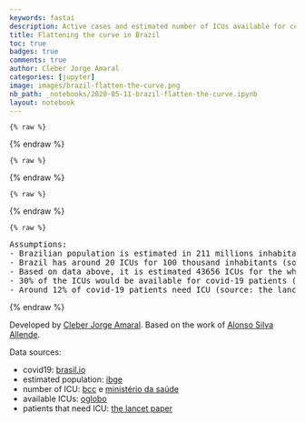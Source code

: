 ```yaml
---
keywords: fastai
description: Active cases and estimated number of ICUs available for covid-19 patients
title: Flattening the curve in Brazil 
toc: true
badges: true
comments: true
author: Cleber Jorge Amaral
categories: [jupyter]
image: images/brazil-flatten-the-curve.png
nb_path: _notebooks/2020-05-11-brazil-flatten-the-curve.ipynb
layout: notebook
---
```


<!--
#################################################
### THIS FILE WAS AUTOGENERATED! DO NOT EDIT! ###
#################################################
# file to edit: _notebooks/2020-05-11-brazil-flatten-the-curve.ipynb
-->

<div class="container" id="notebook-container">
        
    {% raw %}
    
<div class="cell border-box-sizing code_cell rendered">

</div>
    {% endraw %}

    {% raw %}
    
<div class="cell border-box-sizing code_cell rendered">

<div class="output_wrapper">
<div class="output">

<div class="output_area">


<div class="output_html rendered_html output_subarea output_execute_result">

<div id="altair-viz-e65268a91a5944dc9ec24be7d64e38a2"></div>
<script type="text/javascript">
  (function(spec, embedOpt){
    let outputDiv = document.currentScript.previousElementSibling;
    if (outputDiv.id !== "altair-viz-e65268a91a5944dc9ec24be7d64e38a2") {
      outputDiv = document.getElementById("altair-viz-e65268a91a5944dc9ec24be7d64e38a2");
    }
    const paths = {
      "vega": "https://cdn.jsdelivr.net/npm//vega@5?noext",
      "vega-lib": "https://cdn.jsdelivr.net/npm//vega-lib?noext",
      "vega-lite": "https://cdn.jsdelivr.net/npm//vega-lite@4.8.1?noext",
      "vega-embed": "https://cdn.jsdelivr.net/npm//vega-embed@6?noext",
    };

    function loadScript(lib) {
      return new Promise(function(resolve, reject) {
        var s = document.createElement('script');
        s.src = paths[lib];
        s.async = true;
        s.onload = () => resolve(paths[lib]);
        s.onerror = () => reject(`Error loading script: ${paths[lib]}`);
        document.getElementsByTagName("head")[0].appendChild(s);
      });
    }

    function showError(err) {
      outputDiv.innerHTML = `<div class="error" style="color:red;">${err}</div>`;
      throw err;
    }

    function displayChart(vegaEmbed) {
      vegaEmbed(outputDiv, spec, embedOpt)
        .catch(err => showError(`Javascript Error: ${err.message}<br>This usually means there's a typo in your chart specification. See the javascript console for the full traceback.`));
    }

    if(typeof define === "function" && define.amd) {
      requirejs.config({paths});
      require(["vega-embed"], displayChart, err => showError(`Error loading script: ${err.message}`));
    } else if (typeof vegaEmbed === "function") {
      displayChart(vegaEmbed);
    } else {
      loadScript("vega")
        .then(() => loadScript("vega-lite"))
        .then(() => loadScript("vega-embed"))
        .catch(showError)
        .then(() => displayChart(vegaEmbed));
    }
  })({"config": {"view": {"continuousWidth": 400, "continuousHeight": 300}}, "hconcat": [{"layer": [{"data": {"name": "data-b95d6ce528edae6dd454453d0fdacaf4"}, "mark": "bar", "encoding": {"color": {"condition": {"type": "nominal", "field": "Patients", "legend": null, "scale": {"reverse": false, "scheme": "tableau20"}, "selection": "selector001"}, "value": "#ffbf79"}, "order": {"type": "nominal", "field": "Patients", "sort": "descending"}, "tooltip": [{"type": "nominal", "field": "Date"}, {"type": "nominal", "field": "Patients"}], "x": {"type": "ordinal", "axis": {"title": "Date"}, "field": "Date"}, "y": {"type": "quantitative", "axis": {"title": "12% of the Active Cases"}, "field": "Active Cases"}}, "height": 400, "selection": {"selector001": {"type": "multi", "fields": ["Patients"], "on": "mouseover"}}, "title": ["Flatten the curve - only active cases that should need ICU", "*see assumptions"], "width": 600}, {"data": {"name": "data-34d9b806eba4af7cf55b2faaa85e55a5"}, "mark": {"type": "rule", "color": "#e42726", "strokeWidth": 2}, "encoding": {"y": {"type": "quantitative", "field": "y"}}}, {"data": {"name": "data-34d9b806eba4af7cf55b2faaa85e55a5"}, "mark": {"type": "text", "align": "left", "color": "#e42726", "dy": 10, "strokeWidth": 1, "x": 5}, "encoding": {"text": {"value": "ICUs for COVID19 patients: 13097"}, "y": {"type": "quantitative", "field": "y"}}}]}, {"data": {"name": "data-b95d6ce528edae6dd454453d0fdacaf4"}, "mark": "point", "encoding": {"color": {"condition": {"type": "nominal", "field": "Patients", "legend": null, "scale": {"reverse": false, "scheme": "tableau20"}, "selection": "selector001"}, "value": "#ffbf79"}, "y": {"type": "nominal", "axis": {"orient": "right"}, "field": "Patients"}}}], "$schema": "https://vega.github.io/schema/vega-lite/v4.8.1.json", "datasets": {"data-b95d6ce528edae6dd454453d0fdacaf4": [{"State": "actives", "Date": "01/22/20", "Active Cases": 0.0, "Patients": "Need ICU"}, {"State": "actives", "Date": "01/23/20", "Active Cases": 0.0, "Patients": "Need ICU"}, {"State": "actives", "Date": "01/24/20", "Active Cases": 0.0, "Patients": "Need ICU"}, {"State": "actives", "Date": "01/25/20", "Active Cases": 0.0, "Patients": "Need ICU"}, {"State": "actives", "Date": "01/26/20", "Active Cases": 0.0, "Patients": "Need ICU"}, {"State": "actives", "Date": "01/27/20", "Active Cases": 0.0, "Patients": "Need ICU"}, {"State": "actives", "Date": "01/28/20", "Active Cases": 0.0, "Patients": "Need ICU"}, {"State": "actives", "Date": "01/29/20", "Active Cases": 0.0, "Patients": "Need ICU"}, {"State": "actives", "Date": "01/30/20", "Active Cases": 0.0, "Patients": "Need ICU"}, {"State": "actives", "Date": "01/31/20", "Active Cases": 0.0, "Patients": "Need ICU"}, {"State": "actives", "Date": "02/01/20", "Active Cases": 0.0, "Patients": "Need ICU"}, {"State": "actives", "Date": "02/02/20", "Active Cases": 0.0, "Patients": "Need ICU"}, {"State": "actives", "Date": "02/03/20", "Active Cases": 0.0, "Patients": "Need ICU"}, {"State": "actives", "Date": "02/04/20", "Active Cases": 0.0, "Patients": "Need ICU"}, {"State": "actives", "Date": "02/05/20", "Active Cases": 0.0, "Patients": "Need ICU"}, {"State": "actives", "Date": "02/06/20", "Active Cases": 0.0, "Patients": "Need ICU"}, {"State": "actives", "Date": "02/07/20", "Active Cases": 0.0, "Patients": "Need ICU"}, {"State": "actives", "Date": "02/08/20", "Active Cases": 0.0, "Patients": "Need ICU"}, {"State": "actives", "Date": "02/09/20", "Active Cases": 0.0, "Patients": "Need ICU"}, {"State": "actives", "Date": "02/10/20", "Active Cases": 0.0, "Patients": "Need ICU"}, {"State": "actives", "Date": "02/11/20", "Active Cases": 0.0, "Patients": "Need ICU"}, {"State": "actives", "Date": "02/12/20", "Active Cases": 0.0, "Patients": "Need ICU"}, {"State": "actives", "Date": "02/13/20", "Active Cases": 0.0, "Patients": "Need ICU"}, {"State": "actives", "Date": "02/14/20", "Active Cases": 0.0, "Patients": "Need ICU"}, {"State": "actives", "Date": "02/15/20", "Active Cases": 0.0, "Patients": "Need ICU"}, {"State": "actives", "Date": "02/16/20", "Active Cases": 0.0, "Patients": "Need ICU"}, {"State": "actives", "Date": "02/17/20", "Active Cases": 0.0, "Patients": "Need ICU"}, {"State": "actives", "Date": "02/18/20", "Active Cases": 0.0, "Patients": "Need ICU"}, {"State": "actives", "Date": "02/19/20", "Active Cases": 0.0, "Patients": "Need ICU"}, {"State": "actives", "Date": "02/20/20", "Active Cases": 0.0, "Patients": "Need ICU"}, {"State": "actives", "Date": "02/21/20", "Active Cases": 0.0, "Patients": "Need ICU"}, {"State": "actives", "Date": "02/22/20", "Active Cases": 0.0, "Patients": "Need ICU"}, {"State": "actives", "Date": "02/23/20", "Active Cases": 0.0, "Patients": "Need ICU"}, {"State": "actives", "Date": "02/24/20", "Active Cases": 0.0, "Patients": "Need ICU"}, {"State": "actives", "Date": "02/25/20", "Active Cases": 0.0, "Patients": "Need ICU"}, {"State": "actives", "Date": "02/26/20", "Active Cases": 0.0, "Patients": "Need ICU"}, {"State": "actives", "Date": "02/27/20", "Active Cases": 0.0, "Patients": "Need ICU"}, {"State": "actives", "Date": "02/28/20", "Active Cases": 0.0, "Patients": "Need ICU"}, {"State": "actives", "Date": "02/29/20", "Active Cases": 0.0, "Patients": "Need ICU"}, {"State": "actives", "Date": "03/01/20", "Active Cases": 0.0, "Patients": "Need ICU"}, {"State": "actives", "Date": "03/02/20", "Active Cases": 0.0, "Patients": "Need ICU"}, {"State": "actives", "Date": "03/03/20", "Active Cases": 0.0, "Patients": "Need ICU"}, {"State": "actives", "Date": "03/04/20", "Active Cases": 0.0, "Patients": "Need ICU"}, {"State": "actives", "Date": "03/05/20", "Active Cases": 0.0, "Patients": "Need ICU"}, {"State": "actives", "Date": "03/06/20", "Active Cases": 2.0, "Patients": "Need ICU"}, {"State": "actives", "Date": "03/07/20", "Active Cases": 2.0, "Patients": "Need ICU"}, {"State": "actives", "Date": "03/08/20", "Active Cases": 2.0, "Patients": "Need ICU"}, {"State": "actives", "Date": "03/09/20", "Active Cases": 3.0, "Patients": "Need ICU"}, {"State": "actives", "Date": "03/10/20", "Active Cases": 4.0, "Patients": "Need ICU"}, {"State": "actives", "Date": "03/11/20", "Active Cases": 5.0, "Patients": "Need ICU"}, {"State": "actives", "Date": "03/12/20", "Active Cases": 6.0, "Patients": "Need ICU"}, {"State": "actives", "Date": "03/13/20", "Active Cases": 18.0, "Patients": "Need ICU"}, {"State": "actives", "Date": "03/14/20", "Active Cases": 18.0, "Patients": "Need ICU"}, {"State": "actives", "Date": "03/15/20", "Active Cases": 19.0, "Patients": "Need ICU"}, {"State": "actives", "Date": "03/16/20", "Active Cases": 24.0, "Patients": "Need ICU"}, {"State": "actives", "Date": "03/17/20", "Active Cases": 38.0, "Patients": "Need ICU"}, {"State": "actives", "Date": "03/18/20", "Active Cases": 44.0, "Patients": "Need ICU"}, {"State": "actives", "Date": "03/19/20", "Active Cases": 74.0, "Patients": "Need ICU"}, {"State": "actives", "Date": "03/20/20", "Active Cases": 94.0, "Patients": "Need ICU"}, {"State": "actives", "Date": "03/21/20", "Active Cases": 120.0, "Patients": "Need ICU"}, {"State": "actives", "Date": "03/22/20", "Active Cases": 182.0, "Patients": "Need ICU"}, {"State": "actives", "Date": "03/23/20", "Active Cases": 227.0, "Patients": "Need ICU"}, {"State": "actives", "Date": "03/24/20", "Active Cases": 264.0, "Patients": "Need ICU"}, {"State": "actives", "Date": "03/25/20", "Active Cases": 299.0, "Patients": "Need ICU"}, {"State": "actives", "Date": "03/26/20", "Active Cases": 348.0, "Patients": "Need ICU"}, {"State": "actives", "Date": "03/27/20", "Active Cases": 398.0, "Patients": "Need ICU"}, {"State": "actives", "Date": "03/28/20", "Active Cases": 454.0, "Patients": "Need ICU"}, {"State": "actives", "Date": "03/29/20", "Active Cases": 494.0, "Patients": "Need ICU"}, {"State": "actives", "Date": "03/30/20", "Active Cases": 516.0, "Patients": "Need ICU"}, {"State": "actives", "Date": "03/31/20", "Active Cases": 647.0, "Patients": "Need ICU"}, {"State": "actives", "Date": "04/01/20", "Active Cases": 776.0, "Patients": "Need ICU"}, {"State": "actives", "Date": "04/02/20", "Active Cases": 911.0, "Patients": "Need ICU"}, {"State": "actives", "Date": "04/03/20", "Active Cases": 1028.0, "Patients": "Need ICU"}, {"State": "actives", "Date": "04/04/20", "Active Cases": 1175.0, "Patients": "Need ICU"}, {"State": "actives", "Date": "04/05/20", "Active Cases": 1262.0, "Patients": "Need ICU"}, {"State": "actives", "Date": "04/06/20", "Active Cases": 1376.0, "Patients": "Need ICU"}, {"State": "actives", "Date": "04/07/20", "Active Cases": 1587.0, "Patients": "Need ICU"}, {"State": "actives", "Date": "04/08/20", "Active Cases": 1827.0, "Patients": "Need ICU"}, {"State": "actives", "Date": "04/09/20", "Active Cases": 2036.0, "Patients": "Need ICU"}, {"State": "actives", "Date": "04/10/20", "Active Cases": 2209.0, "Patients": "Need ICU"}, {"State": "actives", "Date": "04/11/20", "Active Cases": 2332.0, "Patients": "Need ICU"}, {"State": "actives", "Date": "04/12/20", "Active Cases": 2496.0, "Patients": "Need ICU"}, {"State": "actives", "Date": "04/13/20", "Active Cases": 2631.0, "Patients": "Need ICU"}, {"State": "actives", "Date": "04/14/20", "Active Cases": 2482.0, "Patients": "Need ICU"}, {"State": "actives", "Date": "04/15/20", "Active Cases": 1507.0, "Patients": "Need ICU"}, {"State": "actives", "Date": "04/16/20", "Active Cases": 1737.0, "Patients": "Need ICU"}, {"State": "actives", "Date": "04/17/20", "Active Cases": 2102.0, "Patients": "Need ICU"}, {"State": "actives", "Date": "04/18/20", "Active Cases": 2433.0, "Patients": "Need ICU"}, {"State": "actives", "Date": "04/19/20", "Active Cases": 1687.0, "Patients": "Need ICU"}, {"State": "actives", "Date": "04/20/20", "Active Cases": 1923.0, "Patients": "Need ICU"}, {"State": "actives", "Date": "04/21/20", "Active Cases": 2082.0, "Patients": "Need ICU"}, {"State": "actives", "Date": "04/22/20", "Active Cases": 2104.0, "Patients": "Need ICU"}, {"State": "actives", "Date": "04/23/20", "Active Cases": 2416.0, "Patients": "Need ICU"}, {"State": "actives", "Date": "04/24/20", "Active Cases": 2722.0, "Patients": "Need ICU"}, {"State": "actives", "Date": "04/25/20", "Active Cases": 3133.0, "Patients": "Need ICU"}, {"State": "actives", "Date": "04/26/20", "Active Cases": 3439.0, "Patients": "Need ICU"}, {"State": "actives", "Date": "04/27/20", "Active Cases": 3804.0, "Patients": "Need ICU"}, {"State": "actives", "Date": "04/28/20", "Active Cases": 4273.0, "Patients": "Need ICU"}, {"State": "actives", "Date": "04/29/20", "Active Cases": 4805.0, "Patients": "Need ICU"}, {"State": "actives", "Date": "04/30/20", "Active Cases": 5430.0, "Patients": "Need ICU"}, {"State": "actives", "Date": "05/01/20", "Active Cases": 5730.0, "Patients": "Need ICU"}, {"State": "actives", "Date": "05/02/20", "Active Cases": 5928.0, "Patients": "Need ICU"}, {"State": "actives", "Date": "05/03/20", "Active Cases": 6214.0, "Patients": "Need ICU"}, {"State": "actives", "Date": "05/04/20", "Active Cases": 6653.0, "Patients": "Need ICU"}, {"State": "actives", "Date": "05/05/20", "Active Cases": 7116.0, "Patients": "Need ICU"}, {"State": "actives", "Date": "05/06/20", "Active Cases": 7998.0, "Patients": "Need ICU"}, {"State": "actives", "Date": "05/07/20", "Active Cases": 8548.0, "Patients": "Need ICU"}, {"State": "actives", "Date": "05/08/20", "Active Cases": 9310.0, "Patients": "Need ICU"}, {"State": "actives", "Date": "05/09/20", "Active Cases": 10046.0, "Patients": "Need ICU"}, {"State": "actives", "Date": "05/10/20", "Active Cases": 10394.0, "Patients": "Need ICU"}], "data-34d9b806eba4af7cf55b2faaa85e55a5": [{"y": 13096.8}]}}, {"mode": "vega-lite"});
</script>
</div>

</div>

</div>
</div>

</div>
    {% endraw %}

    {% raw %}
    
<div class="cell border-box-sizing code_cell rendered">

<div class="output_wrapper">
<div class="output">

<div class="output_area">


<div class="output_html rendered_html output_subarea output_execute_result">

<div id="altair-viz-b2618f165d2948c49acdda30d6b4804d"></div>
<script type="text/javascript">
  (function(spec, embedOpt){
    let outputDiv = document.currentScript.previousElementSibling;
    if (outputDiv.id !== "altair-viz-b2618f165d2948c49acdda30d6b4804d") {
      outputDiv = document.getElementById("altair-viz-b2618f165d2948c49acdda30d6b4804d");
    }
    const paths = {
      "vega": "https://cdn.jsdelivr.net/npm//vega@5?noext",
      "vega-lib": "https://cdn.jsdelivr.net/npm//vega-lib?noext",
      "vega-lite": "https://cdn.jsdelivr.net/npm//vega-lite@4.8.1?noext",
      "vega-embed": "https://cdn.jsdelivr.net/npm//vega-embed@6?noext",
    };

    function loadScript(lib) {
      return new Promise(function(resolve, reject) {
        var s = document.createElement('script');
        s.src = paths[lib];
        s.async = true;
        s.onload = () => resolve(paths[lib]);
        s.onerror = () => reject(`Error loading script: ${paths[lib]}`);
        document.getElementsByTagName("head")[0].appendChild(s);
      });
    }

    function showError(err) {
      outputDiv.innerHTML = `<div class="error" style="color:red;">${err}</div>`;
      throw err;
    }

    function displayChart(vegaEmbed) {
      vegaEmbed(outputDiv, spec, embedOpt)
        .catch(err => showError(`Javascript Error: ${err.message}<br>This usually means there's a typo in your chart specification. See the javascript console for the full traceback.`));
    }

    if(typeof define === "function" && define.amd) {
      requirejs.config({paths});
      require(["vega-embed"], displayChart, err => showError(`Error loading script: ${err.message}`));
    } else if (typeof vegaEmbed === "function") {
      displayChart(vegaEmbed);
    } else {
      loadScript("vega")
        .then(() => loadScript("vega-lite"))
        .then(() => loadScript("vega-embed"))
        .catch(showError)
        .then(() => displayChart(vegaEmbed));
    }
  })({"config": {"view": {"continuousWidth": 400, "continuousHeight": 300}}, "hconcat": [{"layer": [{"data": {"name": "data-15e7bd3f9a51bfc207706afeee786fda"}, "mark": "bar", "encoding": {"color": {"condition": {"type": "nominal", "field": "Patients", "legend": null, "scale": {"reverse": false, "scheme": "tableau20"}, "selection": "selector002"}, "value": "#ffbf79"}, "order": {"type": "nominal", "field": "Patients", "sort": "descending"}, "tooltip": [{"type": "nominal", "field": "Date"}, {"type": "nominal", "field": "Patients"}], "x": {"type": "ordinal", "axis": {"title": "Date"}, "field": "Date"}, "y": {"type": "quantitative", "axis": {"title": "Active Cases"}, "field": "Active Cases"}}, "height": 400, "selection": {"selector002": {"type": "multi", "fields": ["Patients"], "on": "mouseover"}}, "title": ["Flatten the curve - all active cases", "*see assumptions"], "width": 600}, {"data": {"name": "data-34d9b806eba4af7cf55b2faaa85e55a5"}, "mark": {"type": "rule", "color": "#e42726", "strokeWidth": 2}, "encoding": {"y": {"type": "quantitative", "field": "y"}}}, {"data": {"name": "data-34d9b806eba4af7cf55b2faaa85e55a5"}, "mark": {"type": "text", "align": "left", "color": "#e42726", "dy": 10, "strokeWidth": 1, "x": 5}, "encoding": {"text": {"value": "ICUs for COVID19 patients: 13097"}, "y": {"type": "quantitative", "field": "y"}}}, {"data": {"name": "data-8abec10a19213157203ee9f47c2b269f"}, "mark": {"type": "rule", "color": "darkred", "strokeWidth": 2}, "encoding": {"y": {"type": "quantitative", "field": "y"}}}, {"data": {"name": "data-8abec10a19213157203ee9f47c2b269f"}, "mark": {"type": "text", "align": "left", "color": "darkred", "dy": 10, "strokeWidth": 1, "x": 5}, "encoding": {"text": {"value": "Total of ICUs: 43656"}, "y": {"type": "quantitative", "field": "y"}}}]}, {"data": {"name": "data-15e7bd3f9a51bfc207706afeee786fda"}, "mark": "point", "encoding": {"color": {"condition": {"type": "nominal", "field": "Patients", "legend": null, "scale": {"reverse": false, "scheme": "tableau20"}, "selection": "selector002"}, "value": "#ffbf79"}, "y": {"type": "nominal", "axis": {"orient": "right"}, "field": "Patients"}}}], "$schema": "https://vega.github.io/schema/vega-lite/v4.8.1.json", "datasets": {"data-15e7bd3f9a51bfc207706afeee786fda": [{"State": "actives", "Date": "01/22/20", "Active Cases": 0.0, "Patients": "Need ICU"}, {"State": "actives", "Date": "01/23/20", "Active Cases": 0.0, "Patients": "Need ICU"}, {"State": "actives", "Date": "01/24/20", "Active Cases": 0.0, "Patients": "Need ICU"}, {"State": "actives", "Date": "01/25/20", "Active Cases": 0.0, "Patients": "Need ICU"}, {"State": "actives", "Date": "01/26/20", "Active Cases": 0.0, "Patients": "Need ICU"}, {"State": "actives", "Date": "01/27/20", "Active Cases": 0.0, "Patients": "Need ICU"}, {"State": "actives", "Date": "01/28/20", "Active Cases": 0.0, "Patients": "Need ICU"}, {"State": "actives", "Date": "01/29/20", "Active Cases": 0.0, "Patients": "Need ICU"}, {"State": "actives", "Date": "01/30/20", "Active Cases": 0.0, "Patients": "Need ICU"}, {"State": "actives", "Date": "01/31/20", "Active Cases": 0.0, "Patients": "Need ICU"}, {"State": "actives", "Date": "02/01/20", "Active Cases": 0.0, "Patients": "Need ICU"}, {"State": "actives", "Date": "02/02/20", "Active Cases": 0.0, "Patients": "Need ICU"}, {"State": "actives", "Date": "02/03/20", "Active Cases": 0.0, "Patients": "Need ICU"}, {"State": "actives", "Date": "02/04/20", "Active Cases": 0.0, "Patients": "Need ICU"}, {"State": "actives", "Date": "02/05/20", "Active Cases": 0.0, "Patients": "Need ICU"}, {"State": "actives", "Date": "02/06/20", "Active Cases": 0.0, "Patients": "Need ICU"}, {"State": "actives", "Date": "02/07/20", "Active Cases": 0.0, "Patients": "Need ICU"}, {"State": "actives", "Date": "02/08/20", "Active Cases": 0.0, "Patients": "Need ICU"}, {"State": "actives", "Date": "02/09/20", "Active Cases": 0.0, "Patients": "Need ICU"}, {"State": "actives", "Date": "02/10/20", "Active Cases": 0.0, "Patients": "Need ICU"}, {"State": "actives", "Date": "02/11/20", "Active Cases": 0.0, "Patients": "Need ICU"}, {"State": "actives", "Date": "02/12/20", "Active Cases": 0.0, "Patients": "Need ICU"}, {"State": "actives", "Date": "02/13/20", "Active Cases": 0.0, "Patients": "Need ICU"}, {"State": "actives", "Date": "02/14/20", "Active Cases": 0.0, "Patients": "Need ICU"}, {"State": "actives", "Date": "02/15/20", "Active Cases": 0.0, "Patients": "Need ICU"}, {"State": "actives", "Date": "02/16/20", "Active Cases": 0.0, "Patients": "Need ICU"}, {"State": "actives", "Date": "02/17/20", "Active Cases": 0.0, "Patients": "Need ICU"}, {"State": "actives", "Date": "02/18/20", "Active Cases": 0.0, "Patients": "Need ICU"}, {"State": "actives", "Date": "02/19/20", "Active Cases": 0.0, "Patients": "Need ICU"}, {"State": "actives", "Date": "02/20/20", "Active Cases": 0.0, "Patients": "Need ICU"}, {"State": "actives", "Date": "02/21/20", "Active Cases": 0.0, "Patients": "Need ICU"}, {"State": "actives", "Date": "02/22/20", "Active Cases": 0.0, "Patients": "Need ICU"}, {"State": "actives", "Date": "02/23/20", "Active Cases": 0.0, "Patients": "Need ICU"}, {"State": "actives", "Date": "02/24/20", "Active Cases": 0.0, "Patients": "Need ICU"}, {"State": "actives", "Date": "02/25/20", "Active Cases": 0.0, "Patients": "Need ICU"}, {"State": "actives", "Date": "02/26/20", "Active Cases": 0.0, "Patients": "Need ICU"}, {"State": "actives", "Date": "02/27/20", "Active Cases": 0.0, "Patients": "Need ICU"}, {"State": "actives", "Date": "02/28/20", "Active Cases": 0.0, "Patients": "Need ICU"}, {"State": "actives", "Date": "02/29/20", "Active Cases": 0.0, "Patients": "Need ICU"}, {"State": "actives", "Date": "03/01/20", "Active Cases": 0.0, "Patients": "Need ICU"}, {"State": "actives", "Date": "03/02/20", "Active Cases": 0.0, "Patients": "Need ICU"}, {"State": "actives", "Date": "03/03/20", "Active Cases": 0.0, "Patients": "Need ICU"}, {"State": "actives", "Date": "03/04/20", "Active Cases": 0.0, "Patients": "Need ICU"}, {"State": "actives", "Date": "03/05/20", "Active Cases": 0.0, "Patients": "Need ICU"}, {"State": "actives", "Date": "03/06/20", "Active Cases": 2.0, "Patients": "Need ICU"}, {"State": "actives", "Date": "03/07/20", "Active Cases": 2.0, "Patients": "Need ICU"}, {"State": "actives", "Date": "03/08/20", "Active Cases": 2.0, "Patients": "Need ICU"}, {"State": "actives", "Date": "03/09/20", "Active Cases": 3.0, "Patients": "Need ICU"}, {"State": "actives", "Date": "03/10/20", "Active Cases": 4.0, "Patients": "Need ICU"}, {"State": "actives", "Date": "03/11/20", "Active Cases": 5.0, "Patients": "Need ICU"}, {"State": "actives", "Date": "03/12/20", "Active Cases": 6.0, "Patients": "Need ICU"}, {"State": "actives", "Date": "03/13/20", "Active Cases": 18.0, "Patients": "Need ICU"}, {"State": "actives", "Date": "03/14/20", "Active Cases": 18.0, "Patients": "Need ICU"}, {"State": "actives", "Date": "03/15/20", "Active Cases": 19.0, "Patients": "Need ICU"}, {"State": "actives", "Date": "03/16/20", "Active Cases": 24.0, "Patients": "Need ICU"}, {"State": "actives", "Date": "03/17/20", "Active Cases": 38.0, "Patients": "Need ICU"}, {"State": "actives", "Date": "03/18/20", "Active Cases": 44.0, "Patients": "Need ICU"}, {"State": "actives", "Date": "03/19/20", "Active Cases": 74.0, "Patients": "Need ICU"}, {"State": "actives", "Date": "03/20/20", "Active Cases": 94.0, "Patients": "Need ICU"}, {"State": "actives", "Date": "03/21/20", "Active Cases": 120.0, "Patients": "Need ICU"}, {"State": "actives", "Date": "03/22/20", "Active Cases": 182.0, "Patients": "Need ICU"}, {"State": "actives", "Date": "03/23/20", "Active Cases": 227.0, "Patients": "Need ICU"}, {"State": "actives", "Date": "03/24/20", "Active Cases": 264.0, "Patients": "Need ICU"}, {"State": "actives", "Date": "03/25/20", "Active Cases": 299.0, "Patients": "Need ICU"}, {"State": "actives", "Date": "03/26/20", "Active Cases": 348.0, "Patients": "Need ICU"}, {"State": "actives", "Date": "03/27/20", "Active Cases": 398.0, "Patients": "Need ICU"}, {"State": "actives", "Date": "03/28/20", "Active Cases": 454.0, "Patients": "Need ICU"}, {"State": "actives", "Date": "03/29/20", "Active Cases": 494.0, "Patients": "Need ICU"}, {"State": "actives", "Date": "03/30/20", "Active Cases": 516.0, "Patients": "Need ICU"}, {"State": "actives", "Date": "03/31/20", "Active Cases": 647.0, "Patients": "Need ICU"}, {"State": "actives", "Date": "04/01/20", "Active Cases": 776.0, "Patients": "Need ICU"}, {"State": "actives", "Date": "04/02/20", "Active Cases": 911.0, "Patients": "Need ICU"}, {"State": "actives", "Date": "04/03/20", "Active Cases": 1028.0, "Patients": "Need ICU"}, {"State": "actives", "Date": "04/04/20", "Active Cases": 1175.0, "Patients": "Need ICU"}, {"State": "actives", "Date": "04/05/20", "Active Cases": 1262.0, "Patients": "Need ICU"}, {"State": "actives", "Date": "04/06/20", "Active Cases": 1376.0, "Patients": "Need ICU"}, {"State": "actives", "Date": "04/07/20", "Active Cases": 1587.0, "Patients": "Need ICU"}, {"State": "actives", "Date": "04/08/20", "Active Cases": 1827.0, "Patients": "Need ICU"}, {"State": "actives", "Date": "04/09/20", "Active Cases": 2036.0, "Patients": "Need ICU"}, {"State": "actives", "Date": "04/10/20", "Active Cases": 2209.0, "Patients": "Need ICU"}, {"State": "actives", "Date": "04/11/20", "Active Cases": 2332.0, "Patients": "Need ICU"}, {"State": "actives", "Date": "04/12/20", "Active Cases": 2496.0, "Patients": "Need ICU"}, {"State": "actives", "Date": "04/13/20", "Active Cases": 2631.0, "Patients": "Need ICU"}, {"State": "actives", "Date": "04/14/20", "Active Cases": 2482.0, "Patients": "Need ICU"}, {"State": "actives", "Date": "04/15/20", "Active Cases": 1507.0, "Patients": "Need ICU"}, {"State": "actives", "Date": "04/16/20", "Active Cases": 1737.0, "Patients": "Need ICU"}, {"State": "actives", "Date": "04/17/20", "Active Cases": 2102.0, "Patients": "Need ICU"}, {"State": "actives", "Date": "04/18/20", "Active Cases": 2433.0, "Patients": "Need ICU"}, {"State": "actives", "Date": "04/19/20", "Active Cases": 1687.0, "Patients": "Need ICU"}, {"State": "actives", "Date": "04/20/20", "Active Cases": 1923.0, "Patients": "Need ICU"}, {"State": "actives", "Date": "04/21/20", "Active Cases": 2082.0, "Patients": "Need ICU"}, {"State": "actives", "Date": "04/22/20", "Active Cases": 2104.0, "Patients": "Need ICU"}, {"State": "actives", "Date": "04/23/20", "Active Cases": 2416.0, "Patients": "Need ICU"}, {"State": "actives", "Date": "04/24/20", "Active Cases": 2722.0, "Patients": "Need ICU"}, {"State": "actives", "Date": "04/25/20", "Active Cases": 3133.0, "Patients": "Need ICU"}, {"State": "actives", "Date": "04/26/20", "Active Cases": 3439.0, "Patients": "Need ICU"}, {"State": "actives", "Date": "04/27/20", "Active Cases": 3804.0, "Patients": "Need ICU"}, {"State": "actives", "Date": "04/28/20", "Active Cases": 4273.0, "Patients": "Need ICU"}, {"State": "actives", "Date": "04/29/20", "Active Cases": 4805.0, "Patients": "Need ICU"}, {"State": "actives", "Date": "04/30/20", "Active Cases": 5430.0, "Patients": "Need ICU"}, {"State": "actives", "Date": "05/01/20", "Active Cases": 5730.0, "Patients": "Need ICU"}, {"State": "actives", "Date": "05/02/20", "Active Cases": 5928.0, "Patients": "Need ICU"}, {"State": "actives", "Date": "05/03/20", "Active Cases": 6214.0, "Patients": "Need ICU"}, {"State": "actives", "Date": "05/04/20", "Active Cases": 6653.0, "Patients": "Need ICU"}, {"State": "actives", "Date": "05/05/20", "Active Cases": 7116.0, "Patients": "Need ICU"}, {"State": "actives", "Date": "05/06/20", "Active Cases": 7998.0, "Patients": "Need ICU"}, {"State": "actives", "Date": "05/07/20", "Active Cases": 8548.0, "Patients": "Need ICU"}, {"State": "actives", "Date": "05/08/20", "Active Cases": 9310.0, "Patients": "Need ICU"}, {"State": "actives", "Date": "05/09/20", "Active Cases": 10046.0, "Patients": "Need ICU"}, {"State": "actives", "Date": "05/10/20", "Active Cases": 10394.0, "Patients": "Need ICU"}, {"State": "actives", "Date": "01/22/20", "Active Cases": 0.0, "Patients": "Do not need ICU"}, {"State": "actives", "Date": "01/23/20", "Active Cases": 0.0, "Patients": "Do not need ICU"}, {"State": "actives", "Date": "01/24/20", "Active Cases": 0.0, "Patients": "Do not need ICU"}, {"State": "actives", "Date": "01/25/20", "Active Cases": 0.0, "Patients": "Do not need ICU"}, {"State": "actives", "Date": "01/26/20", "Active Cases": 0.0, "Patients": "Do not need ICU"}, {"State": "actives", "Date": "01/27/20", "Active Cases": 0.0, "Patients": "Do not need ICU"}, {"State": "actives", "Date": "01/28/20", "Active Cases": 0.0, "Patients": "Do not need ICU"}, {"State": "actives", "Date": "01/29/20", "Active Cases": 0.0, "Patients": "Do not need ICU"}, {"State": "actives", "Date": "01/30/20", "Active Cases": 0.0, "Patients": "Do not need ICU"}, {"State": "actives", "Date": "01/31/20", "Active Cases": 0.0, "Patients": "Do not need ICU"}, {"State": "actives", "Date": "02/01/20", "Active Cases": 0.0, "Patients": "Do not need ICU"}, {"State": "actives", "Date": "02/02/20", "Active Cases": 0.0, "Patients": "Do not need ICU"}, {"State": "actives", "Date": "02/03/20", "Active Cases": 0.0, "Patients": "Do not need ICU"}, {"State": "actives", "Date": "02/04/20", "Active Cases": 0.0, "Patients": "Do not need ICU"}, {"State": "actives", "Date": "02/05/20", "Active Cases": 0.0, "Patients": "Do not need ICU"}, {"State": "actives", "Date": "02/06/20", "Active Cases": 0.0, "Patients": "Do not need ICU"}, {"State": "actives", "Date": "02/07/20", "Active Cases": 0.0, "Patients": "Do not need ICU"}, {"State": "actives", "Date": "02/08/20", "Active Cases": 0.0, "Patients": "Do not need ICU"}, {"State": "actives", "Date": "02/09/20", "Active Cases": 0.0, "Patients": "Do not need ICU"}, {"State": "actives", "Date": "02/10/20", "Active Cases": 0.0, "Patients": "Do not need ICU"}, {"State": "actives", "Date": "02/11/20", "Active Cases": 0.0, "Patients": "Do not need ICU"}, {"State": "actives", "Date": "02/12/20", "Active Cases": 0.0, "Patients": "Do not need ICU"}, {"State": "actives", "Date": "02/13/20", "Active Cases": 0.0, "Patients": "Do not need ICU"}, {"State": "actives", "Date": "02/14/20", "Active Cases": 0.0, "Patients": "Do not need ICU"}, {"State": "actives", "Date": "02/15/20", "Active Cases": 0.0, "Patients": "Do not need ICU"}, {"State": "actives", "Date": "02/16/20", "Active Cases": 0.0, "Patients": "Do not need ICU"}, {"State": "actives", "Date": "02/17/20", "Active Cases": 0.0, "Patients": "Do not need ICU"}, {"State": "actives", "Date": "02/18/20", "Active Cases": 0.0, "Patients": "Do not need ICU"}, {"State": "actives", "Date": "02/19/20", "Active Cases": 0.0, "Patients": "Do not need ICU"}, {"State": "actives", "Date": "02/20/20", "Active Cases": 0.0, "Patients": "Do not need ICU"}, {"State": "actives", "Date": "02/21/20", "Active Cases": 0.0, "Patients": "Do not need ICU"}, {"State": "actives", "Date": "02/22/20", "Active Cases": 0.0, "Patients": "Do not need ICU"}, {"State": "actives", "Date": "02/23/20", "Active Cases": 0.0, "Patients": "Do not need ICU"}, {"State": "actives", "Date": "02/24/20", "Active Cases": 0.0, "Patients": "Do not need ICU"}, {"State": "actives", "Date": "02/25/20", "Active Cases": 0.0, "Patients": "Do not need ICU"}, {"State": "actives", "Date": "02/26/20", "Active Cases": 1.0, "Patients": "Do not need ICU"}, {"State": "actives", "Date": "02/27/20", "Active Cases": 1.0, "Patients": "Do not need ICU"}, {"State": "actives", "Date": "02/28/20", "Active Cases": 1.0, "Patients": "Do not need ICU"}, {"State": "actives", "Date": "02/29/20", "Active Cases": 2.0, "Patients": "Do not need ICU"}, {"State": "actives", "Date": "03/01/20", "Active Cases": 2.0, "Patients": "Do not need ICU"}, {"State": "actives", "Date": "03/02/20", "Active Cases": 2.0, "Patients": "Do not need ICU"}, {"State": "actives", "Date": "03/03/20", "Active Cases": 2.0, "Patients": "Do not need ICU"}, {"State": "actives", "Date": "03/04/20", "Active Cases": 4.0, "Patients": "Do not need ICU"}, {"State": "actives", "Date": "03/05/20", "Active Cases": 4.0, "Patients": "Do not need ICU"}, {"State": "actives", "Date": "03/06/20", "Active Cases": 11.0, "Patients": "Do not need ICU"}, {"State": "actives", "Date": "03/07/20", "Active Cases": 11.0, "Patients": "Do not need ICU"}, {"State": "actives", "Date": "03/08/20", "Active Cases": 18.0, "Patients": "Do not need ICU"}, {"State": "actives", "Date": "03/09/20", "Active Cases": 22.0, "Patients": "Do not need ICU"}, {"State": "actives", "Date": "03/10/20", "Active Cases": 27.0, "Patients": "Do not need ICU"}, {"State": "actives", "Date": "03/11/20", "Active Cases": 33.0, "Patients": "Do not need ICU"}, {"State": "actives", "Date": "03/12/20", "Active Cases": 46.0, "Patients": "Do not need ICU"}, {"State": "actives", "Date": "03/13/20", "Active Cases": 133.0, "Patients": "Do not need ICU"}, {"State": "actives", "Date": "03/14/20", "Active Cases": 133.0, "Patients": "Do not need ICU"}, {"State": "actives", "Date": "03/15/20", "Active Cases": 143.0, "Patients": "Do not need ICU"}, {"State": "actives", "Date": "03/16/20", "Active Cases": 175.0, "Patients": "Do not need ICU"}, {"State": "actives", "Date": "03/17/20", "Active Cases": 280.0, "Patients": "Do not need ICU"}, {"State": "actives", "Date": "03/18/20", "Active Cases": 323.0, "Patients": "Do not need ICU"}, {"State": "actives", "Date": "03/19/20", "Active Cases": 539.0, "Patients": "Do not need ICU"}, {"State": "actives", "Date": "03/20/20", "Active Cases": 686.0, "Patients": "Do not need ICU"}, {"State": "actives", "Date": "03/21/20", "Active Cases": 884.0, "Patients": "Do not need ICU"}, {"State": "actives", "Date": "03/22/20", "Active Cases": 1337.0, "Patients": "Do not need ICU"}, {"State": "actives", "Date": "03/23/20", "Active Cases": 1661.0, "Patients": "Do not need ICU"}, {"State": "actives", "Date": "03/24/20", "Active Cases": 1935.0, "Patients": "Do not need ICU"}, {"State": "actives", "Date": "03/25/20", "Active Cases": 2194.0, "Patients": "Do not need ICU"}, {"State": "actives", "Date": "03/26/20", "Active Cases": 2554.0, "Patients": "Do not need ICU"}, {"State": "actives", "Date": "03/27/20", "Active Cases": 2921.0, "Patients": "Do not need ICU"}, {"State": "actives", "Date": "03/28/20", "Active Cases": 3333.0, "Patients": "Do not need ICU"}, {"State": "actives", "Date": "03/29/20", "Active Cases": 3620.0, "Patients": "Do not need ICU"}, {"State": "actives", "Date": "03/30/20", "Active Cases": 3784.0, "Patients": "Do not need ICU"}, {"State": "actives", "Date": "03/31/20", "Active Cases": 4742.0, "Patients": "Do not need ICU"}, {"State": "actives", "Date": "04/01/20", "Active Cases": 5693.0, "Patients": "Do not need ICU"}, {"State": "actives", "Date": "04/02/20", "Active Cases": 6682.0, "Patients": "Do not need ICU"}, {"State": "actives", "Date": "04/03/20", "Active Cases": 7542.0, "Patients": "Do not need ICU"}, {"State": "actives", "Date": "04/04/20", "Active Cases": 8613.0, "Patients": "Do not need ICU"}, {"State": "actives", "Date": "04/05/20", "Active Cases": 9255.0, "Patients": "Do not need ICU"}, {"State": "actives", "Date": "04/06/20", "Active Cases": 10094.0, "Patients": "Do not need ICU"}, {"State": "actives", "Date": "04/07/20", "Active Cases": 11634.0, "Patients": "Do not need ICU"}, {"State": "actives", "Date": "04/08/20", "Active Cases": 13397.0, "Patients": "Do not need ICU"}, {"State": "actives", "Date": "04/09/20", "Active Cases": 14933.0, "Patients": "Do not need ICU"}, {"State": "actives", "Date": "04/10/20", "Active Cases": 16199.0, "Patients": "Do not need ICU"}, {"State": "actives", "Date": "04/11/20", "Active Cases": 17098.0, "Patients": "Do not need ICU"}, {"State": "actives", "Date": "04/12/20", "Active Cases": 18300.0, "Patients": "Do not need ICU"}, {"State": "actives", "Date": "04/13/20", "Active Cases": 19298.0, "Patients": "Do not need ICU"}, {"State": "actives", "Date": "04/14/20", "Active Cases": 18202.0, "Patients": "Do not need ICU"}, {"State": "actives", "Date": "04/15/20", "Active Cases": 11051.0, "Patients": "Do not need ICU"}, {"State": "actives", "Date": "04/16/20", "Active Cases": 12738.0, "Patients": "Do not need ICU"}, {"State": "actives", "Date": "04/17/20", "Active Cases": 15413.0, "Patients": "Do not need ICU"}, {"State": "actives", "Date": "04/18/20", "Active Cases": 17845.0, "Patients": "Do not need ICU"}, {"State": "actives", "Date": "04/19/20", "Active Cases": 12375.0, "Patients": "Do not need ICU"}, {"State": "actives", "Date": "04/20/20", "Active Cases": 14103.0, "Patients": "Do not need ICU"}, {"State": "actives", "Date": "04/21/20", "Active Cases": 15265.0, "Patients": "Do not need ICU"}, {"State": "actives", "Date": "04/22/20", "Active Cases": 15429.0, "Patients": "Do not need ICU"}, {"State": "actives", "Date": "04/23/20", "Active Cases": 17716.0, "Patients": "Do not need ICU"}, {"State": "actives", "Date": "04/24/20", "Active Cases": 19962.0, "Patients": "Do not need ICU"}, {"State": "actives", "Date": "04/25/20", "Active Cases": 22974.0, "Patients": "Do not need ICU"}, {"State": "actives", "Date": "04/26/20", "Active Cases": 25223.0, "Patients": "Do not need ICU"}, {"State": "actives", "Date": "04/27/20", "Active Cases": 27897.0, "Patients": "Do not need ICU"}, {"State": "actives", "Date": "04/28/20", "Active Cases": 31335.0, "Patients": "Do not need ICU"}, {"State": "actives", "Date": "04/29/20", "Active Cases": 35235.0, "Patients": "Do not need ICU"}, {"State": "actives", "Date": "04/30/20", "Active Cases": 39816.0, "Patients": "Do not need ICU"}, {"State": "actives", "Date": "05/01/20", "Active Cases": 42021.0, "Patients": "Do not need ICU"}, {"State": "actives", "Date": "05/02/20", "Active Cases": 43474.0, "Patients": "Do not need ICU"}, {"State": "actives", "Date": "05/03/20", "Active Cases": 45570.0, "Patients": "Do not need ICU"}, {"State": "actives", "Date": "05/04/20", "Active Cases": 48785.0, "Patients": "Do not need ICU"}, {"State": "actives", "Date": "05/05/20", "Active Cases": 52180.0, "Patients": "Do not need ICU"}, {"State": "actives", "Date": "05/06/20", "Active Cases": 58655.0, "Patients": "Do not need ICU"}, {"State": "actives", "Date": "05/07/20", "Active Cases": 62685.0, "Patients": "Do not need ICU"}, {"State": "actives", "Date": "05/08/20", "Active Cases": 68270.0, "Patients": "Do not need ICU"}, {"State": "actives", "Date": "05/09/20", "Active Cases": 73674.0, "Patients": "Do not need ICU"}, {"State": "actives", "Date": "05/10/20", "Active Cases": 76225.0, "Patients": "Do not need ICU"}], "data-34d9b806eba4af7cf55b2faaa85e55a5": [{"y": 13096.8}], "data-8abec10a19213157203ee9f47c2b269f": [{"y": 43656.0}]}}, {"mode": "vega-lite"});
</script>
</div>

</div>

</div>
</div>

</div>
    {% endraw %}

    {% raw %}
    
<div class="cell border-box-sizing code_cell rendered">

<div class="output_wrapper">
<div class="output">

<div class="output_area">

<div class="output_subarea output_stream output_stdout output_text">
<pre>Assumptions:
- Brazilian population is estimated in 211 millions inhabitants (source: ibge)
- Brazil has around 20 ICUs for 100 thousand inhabitants (source: bcc). New ICU to fight covid-19 (source: Ministry of Health)
- Based on data above, it is estimated 43656 ICUs for the whole country.
- 30% of the ICUs would be available for covid-19 patients (source: oglobo)
- Around 12% of covid-19 patients need ICU (source: the lancet paper)
</pre>
</div>
</div>

</div>
</div>

</div>
    {% endraw %}

<div class="cell border-box-sizing text_cell rendered"><div class="inner_cell">
<div class="text_cell_render border-box-sizing rendered_html">
<p>Developed by <a href="http://cleberjamaral.github.io/">Cleber Jorge Amaral</a>. Based on the work of <a href="https://covid19dashboards.com/jupyter/2020/04/27/Covid-19-Overview-Chile.html">Alonso Silva Allende</a>.</p>
<p>Data sources:</p>
<ul>
<li>covid19: <a href="https://brasil.io/home/">brasil.io</a></li>
<li>estimated population: <a href="https://www.ibge.gov.br/apps/populacao/projecao//">ibge</a></li>
<li>number of ICU: <a href="https://www.bbc.com/portuguese/brasil-52137553">bcc</a> e <a href="https://www.saude.gov.br/noticias/agencia-saude/46772-brasil-ganha-reforco-de-1-134-leitos-de-uti-no-combate-ao-coronavirus">ministério da saúde</a></li>
<li>available ICUs: <a href="https://oglobo.globo.com/sociedade/coronavirus/coronavirus-ministerio-estima-que-sus-tem-de-12-13-mil-leitos-de-uti-disponiveis-para-atender-pacientes-1-24328523">oglobo</a></li>
<li>patients that need ICU: <a href="https://linkinghub.elsevier.com/retrieve/pii/S2213260020301612">the lancet paper</a></li>
</ul>

</div>
</div>
</div>
</div>
 

